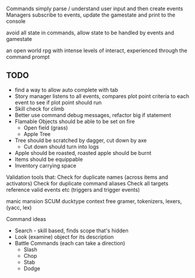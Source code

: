 Commands simply parse / understand user input and then create events
Managers subscribe to events, update the gamestate and print to the console


avoid all state in commands, allow state to be handled by events and gamestate

an open world rpg with intense levels of interact, experienced through the command prompt

## TODO
* find a way to allow auto complete with tab
* Story manager listens to all events, compares plot point criteria to each event to see if plot point should run
* Skill check for climb
* Better use command debug messages, refactor big if statement
* Flamable Objects should be able to be set on fire
  * Open field (grass)
  * Apple Tree
* Tree should be scratched by dagger, cut down by axe
  * Cut down should turn into logs
* Apple should be roasted, roasted apple should be burnt
* Items should be equippable
* Inventory carrying space



Validation tools that:
Check for duplicate names (across items and activators)
Check for duplicate command aliases
Check all targets reference valid events etc (triggers and trigger events)




manic mansion SCUM
ducktype
context free gramer, tokenizers, lexers, (yacc, lex)


Command ideas
* Search - skill based, finds scope that's hidden
* Look (examine) object for its description
* Battle Commands (each can take a direction)
  * Slash
  * Chop
  * Stab
  * Dodge
  


